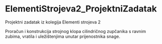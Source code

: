 # ElementiStrojeva2_ProjektniZadatak
Projektni zadatak iz kolegija Elementi strojeva 2

Proračun i konstrukcija strojnog klopa cilindričnog zupčanika s ravnim zubima, vratila i uležištenjima unutar prijenostnika snage.
